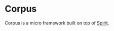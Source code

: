 # Corpus

Corpus is a micro framework built on top of [Spirit](https://girhub.com/spirit-js/spirit).
